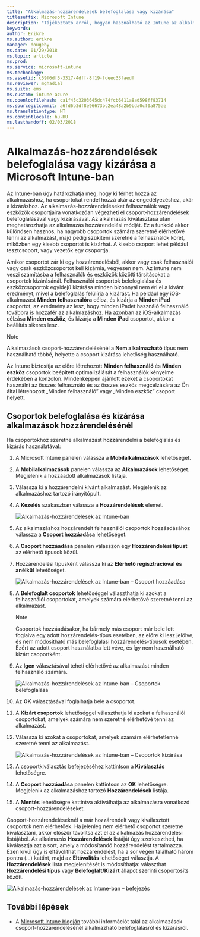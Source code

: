 ```yaml
---
title: "Alkalmazás-hozzárendelések belefoglalása vagy kizárása"
titlesuffix: Microsoft Intune
description: "Tájékoztató arról, hogyan használható az Intune az alkalmazás-hozzárendelések belefoglalására vagy kizárására."
keywords: 
author: Erikre
ms.author: erikre
manager: dougeby
ms.date: 01/29/2018
ms.topic: article
ms.prod: 
ms.service: microsoft-intune
ms.technology: 
ms.assetid: c59f6df5-3317-4dff-8f19-fdeec33faedf
ms.reviewer: mghadial
ms.suite: ems
ms.custom: intune-azure
ms.openlocfilehash: ca1f45c3203645dc474fcb6411a8ad598ff83714
ms.sourcegitcommit: a6fd6b3df8e96673bc2ea48a2b9bda0cf0a875ae
ms.translationtype: HT
ms.contentlocale: hu-HU
ms.lasthandoff: 02/03/2018
---
```

# <a name="include-and-exclude-app-assignments-in-microsoft-intune"></a>Alkalmazás-hozzárendelések belefoglalása vagy kizárása a Microsoft Intune-ban

Az Intune-ban úgy határozhatja meg, hogy ki férhet hozzá az alkalmazáshoz, ha csoportokat rendel hozzá akár az engedélyezéshez, akár a kizáráshoz. Az alkalmazás-hozzárendeléseket felhasználók vagy eszközök csoportjaira vonatkozóan végezheti el csoport-hozzárendelések belefoglalásával vagy kizárásával. Az alkalmazás kiválasztása után meghatározhatja az alkalmazás hozzárendelési módját. Ez a funkció akkor különösen hasznos, ha nagyobb csoportok számára szeretné elérhetővé tenni az alkalmazást, majd pedig szűkíteni szeretné a felhasználók körét, miközben egy kisebb csoportot is kizárhat. A kisebb csoport lehet például tesztcsoport, vagy vezetők egy csoportja. 

Amikor csoportot zár ki egy hozzárendelésből, akkor vagy csak felhasználói vagy csak eszközcsoportot kell kizárnia, vegyesen nem. Az Intune nem veszi számításba a felhasználók és eszközök közötti társításokat a csoportok kizárásánál. Felhasználói csoportok belefoglalása és eszközcsoportok egyidejű kizárása minden bizonnyal nem éri el a kívánt eredményt, mivel a belefoglalás felülírja a kizárást. Ha például egy iOS-alkalmazást **Minden felhasználóra** céloz, és kizárja a **Minden iPad** csoportot, az eredmény az lesz, hogy minden iPadet használó felhasználó továbbra is hozzáfér az alkalmazáshoz. Ha azonban az iOS-alkalmazás célzása **Minden eszköz**, és kizárja a **Minden iPad** csoportot, akkor a beállítás sikeres lesz.  

>[!NOTE]
>Alkalmazások csoport-hozzárendelésénél a **Nem alkalmazható** típus nem használható többé, helyette a csoport kizárása lehetőség használható. 
>
>Az Intune biztosítja az előre létrehozott **Minden felhasználó** és **Minden eszköz** csoportok beépített optimalizálását a felhasználók kényelme érdekében a konzolon. Mindenképpen ajánlott ezeket a csoportokat használni az összes felhasználó és az összes eszköz megcélzására az Ön által létrehozott „Minden felhasználó” vagy „Minden eszköz” csoport helyett.  

## <a name="including-and-excluding-groups-when-assigning-apps"></a>Csoportok belefoglalása és kizárása alkalmazások hozzárendelésénél 
Ha csoportokhoz szeretne alkalmazást hozzárendelni a belefoglalás és kizárás használatával:
1. A Microsoft Intune panelen válassza a **Mobilalkalmazások** lehetőséget.
2. A **Mobilalkalmazások** panelen válassza az **Alkalmazások** lehetőséget. Megjelenik a hozzáadott alkalmazások listája.
3. Válassza ki a hozzárendelni kívánt alkalmazást. Megjelenik az alkalmazáshoz tartozó irányítópult. 
4. A **Kezelés** szakaszban válassza a **Hozzárendelések** elemet. 

    ![Alkalmazás-hozzárendelések az Intune-ban](./media/apps-inc-exl-01.png)
5. Az alkalmazáshoz hozzárendelt felhasználói csoportok hozzáadásához válassza a **Csoport hozzáadása** lehetőséget. 
6. A **Csoport hozzáadása** panelen válasszon egy **Hozzárendelési típust** az elérhető típusok közül.
7. Hozzárendelési típusként válassza ki az **Elérhető regisztrációval és anélkül** lehetőséget.

    ![Alkalmazás-hozzárendelések az Intune-ban – Csoport hozzáadása](./media/apps-inc-exl-02.png)
8. A **Belefoglalt csoportok** lehetőséggel választhatja ki azokat a felhasználói csoportokat, amelyek számára elérhetővé szeretné tenni az alkalmazást.

    >[!NOTE]
    >Csoportok hozzáadásakor, ha bármely más csoport már bele lett foglalva egy adott hozzárendelés-típus esetében, az előre ki lesz jelölve, és nem módosítható más belefoglalási hozzárendelés-típusok esetében. Ezért az adott csoport használatba lett véve, és így nem használható kizárt csoportként.

9. Az **Igen** választásával teheti elérhetővé az alkalmazást minden felhasználó számára.

    ![Alkalmazás-hozzárendelések az Intune-ban – Csoportok belefoglalása](./media/apps-inc-exl-03.png)
10. Az **OK** választásával foglalhatja bele a csoportot.
11. A **Kizárt csoportok** lehetőséggel választhatja ki azokat a felhasználói csoportokat, amelyek számára nem szeretné elérhetővé tenni az alkalmazást. 
12. Válassza ki azokat a csoportokat, amelyek számára elérhetetlenné szeretné tenni az alkalmazást.

    ![Alkalmazás-hozzárendelések az Intune-ban – Csoportok kizárása](./media/apps-inc-exl-04.png)
13. A csoportkiválasztás befejezéséhez kattintson a **Kiválasztás** lehetőségre.
14. A **Csoport hozzáadása** panelen kattintson az **OK** lehetőségre. Megjelenik az alkalmazáshoz tartozó **Hozzárendelések** listája.
15. A **Mentés** lehetőségre kattintva aktiválhatja az alkalmazásra vonatkozó csoport-hozzárendeléseket.

Csoport-hozzárendeléseknél a már hozzárendelt vagy kiválasztott csoportok nem elérhetőek. Ha jelenleg nem elérhető csoportot szeretne kiválasztani, akkor először távolítsa azt el az alkalmazás hozzárendelési listájából. Az alkalmazás **Hozzárendelések** listáját úgy szerkesztheti, ha kiválasztja azt a sort, amely a módosítandó hozzárendelést tartalmazza. Ezen kívül úgy is eltávolíthat hozzárendelést, ha a sor végén található három pontra (...) kattint, majd az **Eltávolítás** lehetőséget választja. A **Hozzárendelések** lista megjelenítését is módosíthatja: választhat **Hozzárendelési típus** vagy **Belefoglalt/Kizárt** állapot szerinti csoportosíts között.

![Alkalmazás-hozzárendelések az Intune-ban – befejezés](./media/apps-inc-exl-05.png)

## <a name="next-steps"></a>További lépések

* A [Microsoft Intune blogján](https://aka.ms/new_app_assignment_process) további információt talál az alkalmazások csoport-hozzárendelésénél alkalmazható belefoglalásról és kizárásról.
